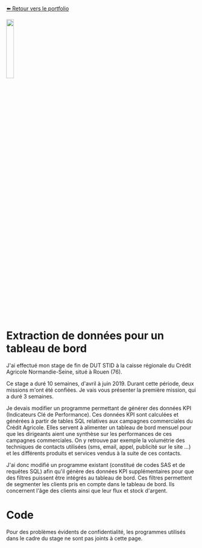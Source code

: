 [:arrow_left: Retour vers le portfolio](https://github.com/ThibaultLanthiez/Portfolio)

<img src="https://www.femmesetchallenges.fr/wp-content/uploads/2019/08/cans-sans-signature-recadre-300x240.png" width="20%" and height="20%"/>

# Extraction de données pour un tableau de bord

J'ai effectué mon stage de fin de DUT STID à la caisse régionale du Crédit Agricole Normandie-Seine, situé à Rouen (76). 

Ce stage a duré 10 semaines, d'avril à juin 2019. Durant cette période, deux missions m'ont été confiées. Je vais vous présenter la première mission, qui a duré 3 semaines.

Je devais modifier un programme permettant de générer des données KPI (Indicateurs Clé de Performance). Ces données KPI sont calculées et générées à partir de tables SQL relatives aux campagnes commerciales du Crédit Agricole. Elles servent à alimenter un tableau de bord mensuel pour que les dirigeants aient une synthèse sur les performances de ces campagnes commerciales. On y retrouve par exemple la volumétrie des techniques de contacts utilisées (sms, email, appel, publicité sur le site …) et les différents produits et
services vendus à la suite de ces contacts. 

J'ai donc modifié un programme existant (constitué de codes SAS et de requêtes SQL) afin qu'il génère des données KPI supplémentaires pour que des filtres puissent être intégrés au tableau de bord. Ces filtres permettent de segmenter les clients pris en compte dans le tableau de bord. Ils concernent l'âge des clients ainsi que leur flux et stock d'argent.

# Code
Pour des problèmes évidents de confidentialité, les programmes utilisés dans le cadre du stage ne sont pas joints à cette page.  
